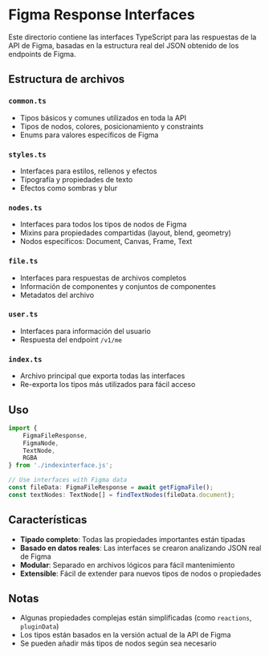 # Figma Response Interfaces

Este directorio contiene las interfaces TypeScript para las respuestas de la API de Figma, basadas en la estructura real del JSON obtenido de los endpoints de Figma.

## Estructura de archivos

### `common.ts`
- Tipos básicos y comunes utilizados en toda la API
- Tipos de nodos, colores, posicionamiento y constraints
- Enums para valores específicos de Figma

### `styles.ts`
- Interfaces para estilos, rellenos y efectos
- Tipografía y propiedades de texto
- Efectos como sombras y blur

### `nodes.ts`
- Interfaces para todos los tipos de nodos de Figma
- Mixins para propiedades compartidas (layout, blend, geometry)
- Nodos específicos: Document, Canvas, Frame, Text

### `file.ts`
- Interfaces para respuestas de archivos completos
- Información de componentes y conjuntos de componentes
- Metadatos del archivo

### `user.ts`
- Interfaces para información del usuario
- Respuesta del endpoint `/v1/me`

### `index.ts`
- Archivo principal que exporta todas las interfaces
- Re-exporta los tipos más utilizados para fácil acceso

## Uso

```typescript
import { 
    FigmaFileResponse, 
    FigmaNode, 
    TextNode, 
    RGBA 
} from './indexinterface.js';

// Use interfaces with Figma data
const fileData: FigmaFileResponse = await getFigmaFile();
const textNodes: TextNode[] = findTextNodes(fileData.document);
```

## Características

- **Tipado completo**: Todas las propiedades importantes están tipadas
- **Basado en datos reales**: Las interfaces se crearon analizando JSON real de Figma
- **Modular**: Separado en archivos lógicos para fácil mantenimiento
- **Extensible**: Fácil de extender para nuevos tipos de nodos o propiedades

## Notas

- Algunas propiedades complejas están simplificadas (como `reactions`, `pluginData`)
- Los tipos están basados en la versión actual de la API de Figma
- Se pueden añadir más tipos de nodos según sea necesario

